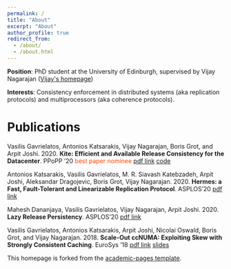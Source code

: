 ```yaml
---
permalink: /
title: "About"
excerpt: "About"
author_profile: true
redirect_from: 
  - /about/
  - /about.html
---
```



__Position__: PhD student at the University of Edinburgh, supervised by Vijay Nagarajan ([Vijay's homepage](https://homepages.inf.ed.ac.uk/vnagaraj/))

__Interests__: Consistency enforcement in distributed systems (aka replication protocols) and multiprocessors (aka coherence protocols).


Publications
======
Vasilis Gavrielatos, Antonios Katsarakis, Vijay Nagarajan, Boris Grot, and Arpit Joshi. 2020. 
__Kite: Efficient and Available Release Consistency for the Datacenter__. PPoPP ’20 
<span style="color: orangered;"> best paper nominee </span>
[pdf link](https://github.com/vasigavr1/vasigavr1.github.io/blob/master/files/Kite_PPoPP.pdf)
[code](https://github.com/icsa-caps/Kite)


Antonios Katsarakis, Vasilis Gavrielatos, M. R. Siavash Katebzadeh, Arpit Joshi, Aleksandar Dragojevic, Boris Grot, 
Vijay Nagarajan. 2020. __Hermes: a Fast, Fault-Tolerant and Linearizable Replication Protocol__. 
ASPLOS’20 [pdf link](https://github.com/vasigavr1/vasigavr1.github.io/blob/master/files/Hermes-ASPLOS20.pdf)


Mahesh Dananjaya, Vasilis Gavrielatos, Vijay Nagarajan, Arpit Joshi. 2020. __Lazy Release Persistency__. 
ASPLOS’20 [pdf link](https://github.com/vasigavr1/vasigavr1.github.io/blob/master/files/LRP-ASPLOS20.pdf)


Vasilis Gavrielatos, Antonios Katsarakis, Arpit Joshi, Nicolai Oswald, Boris Grot, and Vijay Nagarajan. 2018. 
__Scale-Out ccNUMA: Exploiting Skew with Strongly Consistent Caching__. EuroSys ’18
[pdf link](https://github.com/vasigavr1/vasigavr1.github.io/blob/master/files/Scale-out-ccNUMA.pdf) [slides](https://www.slideshare.net/AntoniosKatsarakis/scaleout-ccnuma-eurosys18)





This homepage is forked from the [academic-pages template](https://github.com/academicpages/academicpages.github.io). 